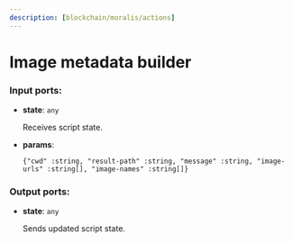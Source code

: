 ```yaml
---
description: [blockchain/moralis/actions]
---
```


# Image metadata builder

### Input ports:

* __state__: ` any `

    Receives script state.


* __params__: 
    ```
    {"cwd" :string, "result-path" :string, "message" :string, "image-urls" :string[], "image-names" :string[]}
    ```

### Output ports:

* __state__: ` any `

    Sends updated script state.

